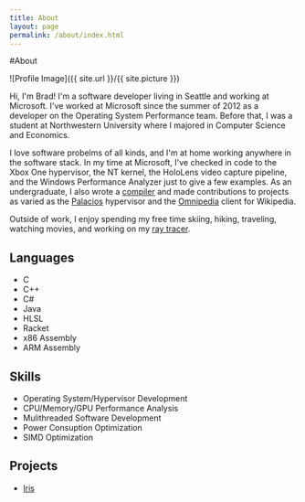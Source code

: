 ```yaml
---
title: About
layout: page
permalink: /about/index.html
---
```

#About

<style>
img { width: 50%; margin: 0 auto; display: block; }
</style>

![Profile Image]({{ site.url }}/{{ site.picture }})

<p>Hi, I'm Brad! I'm a software developer living in Seattle and working at
Microsoft. I've worked at Microsoft since the summer of 2012 as a developer
on the Operating System Performance team. Before that, I was a student at 
Northwestern University where I majored in Computer Science and Economics.</p>

<p>I love software probelms of all kinds, and I'm at home working anywhere
in the software stack. In my time at Microsoft, I've checked in code to 
the Xbox One hypervisor, the NT kernel, the HoloLens video capture pipeline, 
and the Windows Performance Analyzer just to give a few examples. As an
undergraduate, I also wrote a 
<a href="https://github.com/BradleyMarie/L5c">compiler</a>
and made contributions to projects as varied as the 
<a href="http://www.v3vee.org/palacios/">Palacios</a> hypervisor and the
<a href="http://omnipedia.northwestern.edu/">Omnipedia</a> client for 
Wikipedia.</p>

<p>Outside of work, I enjoy spending my free time skiing, hiking, traveling,
watching movies, and working on my 
<a href="https://github.com/BradleyMarie/Iris">ray tracer</a>.</p>

<h2>Languages</h2>

<ul class="skill-list">
	<li>C</li>
	<li>C++</li>
	<li>C#</li>
	<li>Java</li>
	<li>HLSL</li>
	<li>Racket</li>
	<li>x86 Assembly</li>
	<li>ARM Assembly</li>
</ul>

<h2>Skills</h2>

<ul class="skill-list">
	<li>Operating System/Hypervisor Development</li>
	<li>CPU/Memory/GPU Performance Analysis</li>
	<li>Mulithreaded Software Development</li>
	<li>Power Consuption Optimization</li>
	<li>SIMD Optimization</li>
</ul>

<h2>Projects</h2>

<ul>
	<li><a href="https://github.com/BradleyMarie/Iris">Iris</a></li>
</ul>
